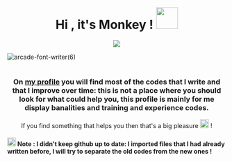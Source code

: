 <h1 align="center"><h>Hi , it's Monkey !  <img src="https://user-images.githubusercontent.com/95378035/213541538-bc35d2e5-61e6-43e6-bb46-cb9ffa17dc5e.gif" width="50"></h></h1>
<p align="center">
    <img src="https://user-images.githubusercontent.com/95378035/213531213-03545f90-7a93-4de9-9311-8e5f296ec5f2.gif">
</p>

![arcade-font-writer(6)](https://user-images.githubusercontent.com/95378035/213544381-03ea22ea-6361-4b96-8f4f-8dabd7cda615.png)

<h1 align="center"><h></h></h1>
<p align="center">


<h3><center>On <a href="github.com/0dayMonkey">my profile</a> you will find most of the codes that I write and that I improve over time: this is not a place where you should look for what could help you, this profile is mainly for me display banalities and training and experience codes.</center></h3>

<p align="center" style="text-align: center;"> If you find something that helps you then that's a big pleasure <img src='https://user-images.githubusercontent.com/95378035/213693243-fce11f69-ece5-413e-ab44-99db7ec1d0b4.png' width="20px"></img> ! </p>


<h4><img src='https://user-images.githubusercontent.com/95378035/213691496-75edae3c-7a18-4113-829b-9a6809fc16e8.png' width="20"></img> Note : I didn't keep github up to date: I imported files that I had already written before, I will try to separate the old codes from the new ones  ! </h4>




